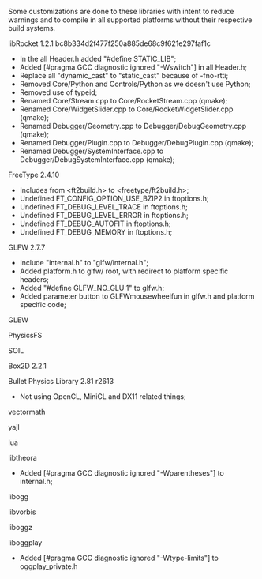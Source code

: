 Some customizations are done to these libraries with intent to reduce warnings and to compile in all supported platforms without their respective build systems.

libRocket 1.2.1 bc8b334d2f477f250a885de68c9f621e297faf1c

- In the all Header.h added "#define STATIC_LIB";
- Added [#pragma GCC diagnostic ignored "-Wswitch"] in all Header.h;
- Replace all "dynamic_cast" to "static_cast" because of -fno-rtti;
- Removed Core/Python and Controls/Python as we doesn't use Python;
- Removed use of typeid;
- Renamed Core/Stream.cpp to Core/RocketStream.cpp (qmake);
- Renamed Core/WidgetSlider.cpp to Core/RocketWidgetSlider.cpp (qmake);
- Renamed Debugger/Geometry.cpp to Debugger/DebugGeometry.cpp (qmake);
- Renamed Debugger/Plugin.cpp to Debugger/DebugPlugin.cpp (qmake);
- Renamed Debugger/SystemInterface.cpp to Debugger/DebugSystemInterface.cpp (qmake);

FreeType 2.4.10

- Includes from <ft2build.h> to <freetype/ft2build.h>;
- Undefined FT_CONFIG_OPTION_USE_BZIP2 in ftoptions.h;
- Undefined FT_DEBUG_LEVEL_TRACE in ftoptions.h;
- Undefined FT_DEBUG_LEVEL_ERROR in ftoptions.h;
- Undefined FT_DEBUG_AUTOFIT in ftoptions.h;
- Undefined FT_DEBUG_MEMORY in ftoptions.h;

GLFW 2.7.7

- Include "internal.h" to "glfw/internal.h";
- Added platform.h to glfw/ root, with redirect to platform specific headers;
- Added "#define GLFW_NO_GLU 1" to glfw.h;
- Added parameter button to GLFWmousewheelfun in glfw.h and platform specific code;

GLEW

PhysicsFS

SOIL

Box2D 2.2.1

Bullet Physics Library 2.81 r2613

- Not using OpenCL, MiniCL and DX11 related things;

vectormath

yajl

lua

libtheora

- Added [#pragma GCC diagnostic ignored "-Wparentheses"] to internal.h;

libogg

libvorbis

liboggz

liboggplay

- Added [#pragma GCC diagnostic ignored "-Wtype-limits"] to oggplay_private.h
